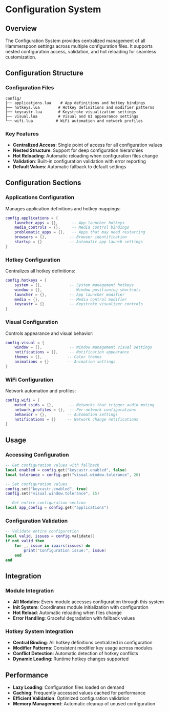 # Configuration System

## Overview

The Configuration System provides centralized management of all Hammerspoon settings across multiple configuration files. It supports nested configuration access, validation, and hot reloading for seamless customization.

## Configuration Structure

### Configuration Files

```
config/
├── applications.lua    # App definitions and hotkey bindings
├── hotkeys.lua        # Hotkey definitions and modifier patterns
├── keycastr.lua       # Keystroke visualization settings
├── visual.lua         # Visual and UI appearance settings
└── wifi.lua          # WiFi automation and network profiles
```

### Key Features

- **Centralized Access**: Single point of access for all configuration values
- **Nested Structure**: Support for deep configuration hierarchies
- **Hot Reloading**: Automatic reloading when configuration files change
- **Validation**: Built-in configuration validation with error reporting
- **Default Values**: Automatic fallback to default settings

## Configuration Sections

### Applications Configuration

Manages application definitions and hotkey mappings:

```lua
config.applications = {
    launcher_apps = {},      -- App launcher hotkeys
    media_controls = {},     -- Media control bindings
    problematic_apps = {},   -- Apps that may need restarting
    browsers = {},          -- Browser identification
    startup = {}            -- Automatic app launch settings
}
```

### Hotkey Configuration

Centralizes all hotkey definitions:

```lua
config.hotkeys = {
    system = {},            -- System management hotkeys
    window = {},            -- Window positioning shortcuts
    launcher = {},          -- App launcher modifier
    media = {},             -- Media control modifier
    keycastr = {}           -- Keystroke visualizer controls
}
```

### Visual Configuration

Controls appearance and visual behavior:

```lua
config.visual = {
    window = {},            -- Window management visual settings
    notifications = {},     -- Notification appearance
    themes = {},           -- Color themes
    animations = {}        -- Animation settings
}
```

### WiFi Configuration

Network automation and profiles:

```lua
config.wifi = {
    muted_ssids = {},       -- Networks that trigger audio muting
    network_profiles = {},  -- Per-network configurations
    behavior = {},         -- Automation settings
    notifications = {}     -- Network change notifications
}
```

## Usage

### Accessing Configuration

```lua
-- Get configuration values with fallback
local enabled = config.get("keycastr.enabled", false)
local tolerance = config.get("visual.window.tolerance", 20)

-- Set configuration values
config.set("keycastr.enabled", true)
config.set("visual.window.tolerance", 15)

-- Get entire configuration section
local app_config = config.get("applications")
```

### Configuration Validation

```lua
-- Validate entire configuration
local valid, issues = config.validate()
if not valid then
    for _, issue in ipairs(issues) do
        print("Configuration issue:", issue)
    end
end
```

## Integration

### Module Integration

- **All Modules**: Every module accesses configuration through this system
- **Init System**: Coordinates module initialization with configuration
- **Hot Reload**: Automatic reloading when files change
- **Error Handling**: Graceful degradation with fallback values

### Hotkey System Integration

- **Central Binding**: All hotkey definitions centralized in configuration
- **Modifier Patterns**: Consistent modifier key usage across modules
- **Conflict Detection**: Automatic detection of hotkey conflicts
- **Dynamic Loading**: Runtime hotkey changes supported

## Performance

- **Lazy Loading**: Configuration files loaded on demand
- **Caching**: Frequently accessed values cached for performance
- **Efficient Validation**: Optimized configuration validation
- **Memory Management**: Automatic cleanup of unused configuration